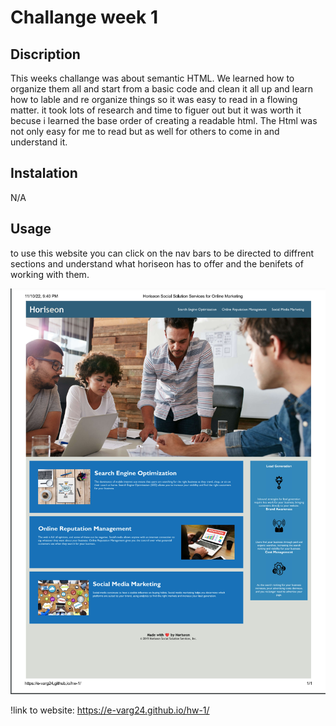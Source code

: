 # Challange week 1

## Discription

This weeks challange was about semantic HTML. We learned how to organize them all and start from a basic code and clean it all up and learn how to lable and re organize things so it was easy to read in a flowing matter. it took lots of research and time to figuer out but it was worth it becuse i learned the base order of creating a readable html. The Html was not only easy for me to read but as well for others to come in and understand it.

## Instalation 
N/A

## Usage

to use this website you can click on the nav bars to be directed to diffrent sections and understand what horiseon has  to offer and the benifets of working with them.

![screenshot of website](assets/images/hw-img-1.png)

!link to website:  https://e-varg24.github.io/hw-1/